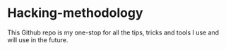 # Hacking-methodology

This Github repo is my one-stop for all the tips, tricks and tools I use and will use in the future.
